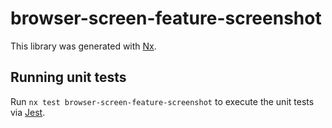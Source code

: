 # browser-screen-feature-screenshot

This library was generated with [Nx](https://nx.dev).

## Running unit tests

Run `nx test browser-screen-feature-screenshot` to execute the unit tests via [Jest](https://jestjs.io).
